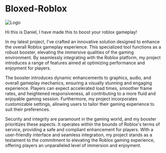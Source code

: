 # Bloxed-Roblox

![Logo](https://github.com/GenericSpade/Bloxed-Roblox/assets/85394261/928d4024-4e8a-4799-a351-b5f78e1be172)

Hi this is Daniel,
I have made this to boost your roblox gameplay!

In my latest project, I've crafted an innovative solution designed to enhance the overall Roblox gameplay experience. This specialized tool functions as a robust booster, elevating the immersive qualities of the gaming environment. By seamlessly integrating with the Roblox platform, my project introduces a range of features aimed at optimizing performance and enjoyment for players.

The booster introduces dynamic enhancements to graphics, audio, and overall gameplay mechanics, ensuring a visually stunning and engaging experience. Players can expect accelerated load times, smoother frame rates, and heightened responsiveness, all contributing to a more fluid and enjoyable gaming session. Furthermore, my project incorporates customizable settings, allowing users to tailor their gaming experience to suit their preferences.

Security and integrity are paramount in the gaming world, and my booster prioritizes these aspects. It operates within the bounds of Roblox's terms of service, providing a safe and compliant enhancement for players. With a user-friendly interface and seamless integration, my project stands as a testament to the commitment to elevating the Roblox gaming experience, offering players an unparalleled level of immersion and enjoyment.

